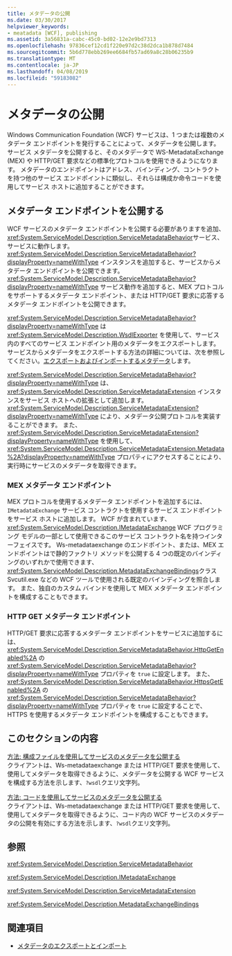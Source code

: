 ```yaml
---
title: メタデータの公開
ms.date: 03/30/2017
helpviewer_keywords:
- meatadata [WCF], publishing
ms.assetid: 3a56831a-cabc-45c0-bd02-12e2e9bd7313
ms.openlocfilehash: 97836cef12cd1f220e97d2c38d2dca1b878d7484
ms.sourcegitcommit: 5b6d778ebb269ee6684fb57ad69a8c28b06235b9
ms.translationtype: MT
ms.contentlocale: ja-JP
ms.lasthandoff: 04/08/2019
ms.locfileid: "59183082"
---
```

# <a name="publishing-metadata"></a>メタデータの公開
Windows Communication Foundation (WCF) サービスは、1 つまたは複数のメタデータ エンドポイントを発行することによって、メタデータを公開します。 サービス メタデータを公開すると、そのメタデータで WS-MetadataExchange (MEX) や HTTP/GET 要求などの標準化プロトコルを使用できるようになります。 メタデータのエンドポイントはアドレス、バインディング、コントラクトを持つ他のサービス エンドポイントに類似し、それらは構成か命令コードを使用してサービス ホストに追加することができます。  
  
## <a name="publishing-metadata-endpoints"></a>メタデータ エンドポイントを公開する  
 WCF サービスのメタデータ エンドポイントを公開する必要がありますを追加、<xref:System.ServiceModel.Description.ServiceMetadataBehavior>サービス、サービスに動作します。 <xref:System.ServiceModel.Description.ServiceMetadataBehavior?displayProperty=nameWithType> インスタンスを追加すると、サービスからメタデータ エンドポイントを公開できます。 <xref:System.ServiceModel.Description.ServiceMetadataBehavior?displayProperty=nameWithType> サービス動作を追加すると、MEX プロトコルをサポートするメタデータ エンドポイント、または HTTP/GET 要求に応答するメタデータ エンドポイントを公開できます。  
  
 <xref:System.ServiceModel.Description.ServiceMetadataBehavior?displayProperty=nameWithType> は <xref:System.ServiceModel.Description.WsdlExporter> を使用して、サービス内のすべてのサービス エンドポイント用のメタデータをエクスポートします。 サービスからメタデータをエクスポートする方法の詳細については、次を参照してください。[エクスポートおよびインポートするメタデータ](../../../../docs/framework/wcf/feature-details/exporting-and-importing-metadata.md)します。  
  
 <xref:System.ServiceModel.Description.ServiceMetadataBehavior?displayProperty=nameWithType> は、<xref:System.ServiceModel.Description.ServiceMetadataExtension> インスタンスをサービス ホストへの拡張として追加します。 <xref:System.ServiceModel.Description.ServiceMetadataExtension?displayProperty=nameWithType> により、メタデータ公開プロトコルを実装することができます。 また、<xref:System.ServiceModel.Description.ServiceMetadataExtension?displayProperty=nameWithType> を使用して、<xref:System.ServiceModel.Description.ServiceMetadataExtension.Metadata%2A?displayProperty=nameWithType> プロパティにアクセスすることにより、実行時にサービスのメタデータを取得できます。  
  
### <a name="mex-metadata-endpoints"></a>MEX メタデータ エンドポイント  
 MEX プロトコルを使用するメタデータ エンドポイントを追加するには、`IMetadataExchange` サービス コントラクトを使用するサービス エンドポイントをサービス ホストに追加します。 WCF が含まれています、 <xref:System.ServiceModel.Description.IMetadataExchange> WCF プログラミング モデルの一部として使用できるこのサービス コントラクト名を持つインターフェイスです。 Ws-metadataexchange のエンドポイント、または、MEX エンドポイントはで静的ファクトリ メソッドを公開する 4 つの既定のバインディングのいずれかで使用できます、<xref:System.ServiceModel.Description.MetadataExchangeBindings>クラス Svcutil.exe などの WCF ツールで使用される既定のバインディングを照合します。 また、独自のカスタム バインドを使用して MEX メタデータ エンドポイントを構成することもできます。  
  
### <a name="http-get-metadata-endpoints"></a>HTTP GET メタデータ エンドポイント  
 HTTP/GET 要求に応答するメタデータ エンドポイントをサービスに追加するには、<xref:System.ServiceModel.Description.ServiceMetadataBehavior.HttpGetEnabled%2A> の <xref:System.ServiceModel.Description.ServiceMetadataBehavior?displayProperty=nameWithType> プロパティを `true` に設定します。 また、<xref:System.ServiceModel.Description.ServiceMetadataBehavior.HttpsGetEnabled%2A> の <xref:System.ServiceModel.Description.ServiceMetadataBehavior?displayProperty=nameWithType> プロパティを `true` に設定することで、HTTPS を使用するメタデータ エンドポイントを構成することもできます。  
  
## <a name="in-this-section"></a>このセクションの内容  
 [方法: 構成ファイルを使用してサービスのメタデータを公開する](../../../../docs/framework/wcf/feature-details/how-to-publish-metadata-for-a-service-using-a-configuration-file.md)  
 クライアントは、Ws-metadataexchange または HTTP/GET 要求を使用して、使用してメタデータを取得できるように、メタデータを公開する WCF サービスを構成する方法を示します、`?wsdl`クエリ文字列。  
  
 [方法: コードを使用してサービスのメタデータを公開する](../../../../docs/framework/wcf/feature-details/how-to-publish-metadata-for-a-service-using-code.md)  
 クライアントは、Ws-metadataexchange または HTTP/GET 要求を使用して、使用してメタデータを取得できるように、コード内の WCF サービスのメタデータの公開を有効にする方法を示します、`?wsdl`クエリ文字列。  
  
## <a name="reference"></a>参照  
 <xref:System.ServiceModel.Description.ServiceMetadataBehavior>  
  
 <xref:System.ServiceModel.Description.IMetadataExchange>  
  
 <xref:System.ServiceModel.Description.ServiceMetadataExtension>  
  
 <xref:System.ServiceModel.Description.MetadataExchangeBindings>  
  
## <a name="see-also"></a>関連項目

- [メタデータのエクスポートとインポート](../../../../docs/framework/wcf/feature-details/exporting-and-importing-metadata.md)
